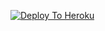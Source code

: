 [![Deploy To Heroku](https://www.herokucdn.com/deploy/button.svg)](https://heroku.com/deploy?template=https://github.com/Tg_Samaritan/txt_leech)
